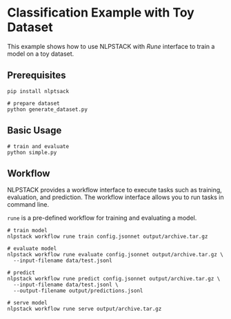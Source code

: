# Classification Example with Toy Dataset

This example shows how to use NLPSTACK with *Rune* interface to train a model on a toy dataset.

## Prerequisites

```shell
pip install nlptsack

# prepare dataset
python generate_dataset.py
```

## Basic Usage

```shell
# train and evaluate
python simple.py
```

## Workflow

NLPSTACK provides a workflow interface to execute tasks such as training, evaluation, and prediction.
The workflow interface allows you to run tasks in command line.

`rune` is a pre-defined workflow for training and evaluating a model.

```shell
# train model
nlpstack workflow rune train config.jsonnet output/archive.tar.gz

# evaluate model
nlpstack workflow rune evaluate config.jsonnet output/archive.tar.gz \
  --input-filename data/test.jsonl

# predict
nlpstack workflow rune predict config.jsonnet output/archive.tar.gz \
  --input-filename data/test.jsonl \
  --output-filename output/predictions.jsonl

# serve model
nlpstack workflow rune serve output/archive.tar.gz
```
